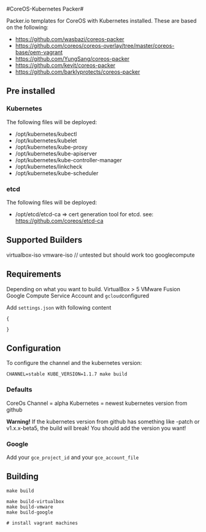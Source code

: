 #CoreOS-Kubernetes Packer#

Packer.io templates for CoreOS with Kubernetes installed. These are based on the following:

  - https://github.com/wasbazi/coreos-packer
  - https://github.com/coreos/coreos-overlay/tree/master/coreos-base/oem-vagrant
  - https://github.com/YungSang/coreos-packer
  - https://github.com/kevit/coreos-packer
  - https://github.com/barklyprotects/coreos-packer

## Pre installed ##

### Kubernetes ###
The following files will be deployed:

  - /opt/kubernetes/kubectl
  - /opt/kubernetes/kubelet
  - /opt/kubernetes/kube-proxy
  - /opt/kubernetes/kube-apiserver
  - /opt/kubernetes/kube-controller-manager
  - /opt/kubernetes/linkcheck
  - /opt/kubernetes/kube-scheduler

### etcd ###
The following files will be deployed:

  - /opt/etcd/etcd-ca       => cert generation tool for etcd. see: https://github.com/coreos/etcd-ca


## Supported Builders ##
virtualbox-iso
vmware-iso // untested but should work too
googlecompute

## Requirements ##
Depending on what you want to build.
VirtualBox > 5
VMware Fusion
Google Compute Service Account and `gcloud`configured

Add `settings.json` with following content

```
{

}
```

## Configuration ##

To configure the channel and the kubernetes version:

`CHANNEL=stable KUBE_VERSION=1.1.7 make build`

### Defaults ###
  CoreOs Channel = alpha
  Kubernetes = newest kubernetes version from github

  **Warning!**
  If the kubernetes version from github has something like -patch or v1.x.x-beta5, the build will break! You should add the version you want!


### Google ###
Add your `gce_project_id` and your `gce_account_file`

## Building ##
```
make build

make build-virtualbox
make build-vmware
make build-google

# install vagrant machines
```
